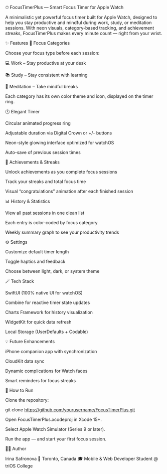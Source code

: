 ⏱ FocusTimerPlus — Smart Focus Timer for Apple Watch

A minimalistic yet powerful focus timer built for Apple Watch, designed to help you stay productive and mindful during work, study, or meditation sessions.
With neon visuals, category-based tracking, and achievement streaks, FocusTimerPlus makes every minute count — right from your wrist.

✨ Features
🧘 Focus Categories

Choose your focus type before each session:

💻 Work – Stay productive at your desk

📚 Study – Stay consistent with learning

🧘 Meditation – Take mindful breaks

Each category has its own color theme and icon, displayed on the timer ring.

🕓 Elegant Timer

Circular animated progress ring

Adjustable duration via Digital Crown or +/- buttons

Neon-style glowing interface optimized for watchOS

Auto-save of previous session times

🎯 Achievements & Streaks

Unlock achievements as you complete focus sessions

Track your streaks and total focus time

Visual “congratulations” animation after each finished session

📊 History & Statistics

View all past sessions in one clean list

Each entry is color-coded by focus category

Weekly summary graph to see your productivity trends

⚙️ Settings

Customize default timer length

Toggle haptics and feedback

Choose between light, dark, or system theme

🪄 Tech Stack

SwiftUI (100% native UI for watchOS)

Combine for reactive timer state updates

Charts Framework for history visualization

WidgetKit for quick data refresh

Local Storage (UserDefaults + Codable)

💡 Future Enhancements

iPhone companion app with synchronization

CloudKit data sync

Dynamic complications for Watch faces

Smart reminders for focus streaks

🚀 How to Run

Clone the repository:

git clone https://github.com/yourusername/FocusTimerPlus.git


Open FocusTimerPlus.xcodeproj in Xcode 15+.

Select Apple Watch Simulator (Series 9 or later).

Run the app — and start your first focus session.

🧑‍💻 Author

Irina Safronova
📍 Toronto, Canada
🎓 Mobile & Web Developer Student @ triOS College
